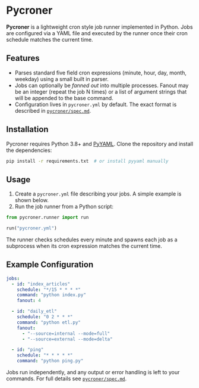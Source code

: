 # Pycroner

**Pycroner** is a lightweight cron style job runner implemented in Python.
Jobs are configured via a YAML file and executed by the runner once their
cron schedule matches the current time.

## Features
- Parses standard five field cron expressions (minute, hour, day, month, weekday)
  using a small built in parser.
- Jobs can optionally be *fanned out* into multiple processes. Fanout may be an
  integer (repeat the job N times) or a list of argument strings that will be
  appended to the base command.
- Configuration lives in `pycroner.yml` by default. The exact format is
  described in [`pycroner/spec.md`](pycroner/spec.md).

## Installation
Pycroner requires Python 3.8+ and [PyYAML](https://pyyaml.org/).
Clone the repository and install the dependencies:

```bash
pip install -r requirements.txt  # or install pyyaml manually
```

## Usage
1. Create a `pycroner.yml` file describing your jobs. A simple example is shown
   below.
2. Run the job runner from a Python script:

```python
from pycroner.runner import run

run("pycroner.yml")
```

The runner checks schedules every minute and spawns each job as a subprocess
when its cron expression matches the current time.

## Example Configuration
```yaml
jobs:
  - id: "index_articles"
    schedule: "*/15 * * * *"
    command: "python index.py"
    fanout: 4

  - id: "daily_etl"
    schedule: "0 2 * * *"
    command: "python etl.py"
    fanout:
      - "--source=internal --mode=full"
      - "--source=external --mode=delta"

  - id: "ping"
    schedule: "* * * * *"
    command: "python ping.py"
```

Jobs run independently, and any output or error handling is left to your
commands. For full details see [`pycroner/spec.md`](pycroner/spec.md).
